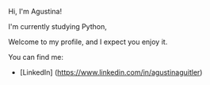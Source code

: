 Hi, I'm Agustina!

I'm currently studying Python, 

Welcome to my profile, and I expect you enjoy it.

You can find me:

- [LinkedIn] (https://www.linkedin.com/in/agustinaguitler)
